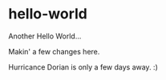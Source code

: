 # hello-world
Another Hello World...


Makin' a few changes here.

Hurricance Dorian is only a few days away. :)
